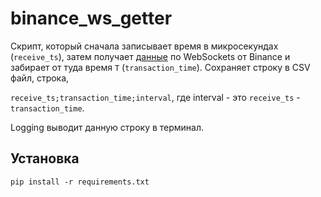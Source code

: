 # binance_ws_getter

Скрипт, который сначала записывает время в микросекундах (`receive_ts`), затем получает [данные](https://binance-docs.github.io/apidocs/futures/en/#diff-book-depth-streams) по WebSockets от Binance и забирает от туда время `T` (`transaction_time`). Сохраняет строку в CSV файл, строка,

`receive_ts;transaction_time;interval`, где interval - это `receive_ts` - `transaction_time`.

Logging выводит данную строку в терминал.

## Установка
```
pip install -r requirements.txt
```